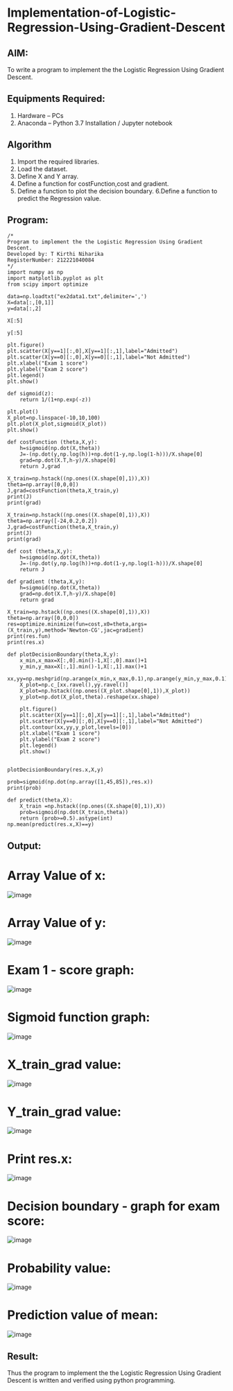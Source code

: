 # Implementation-of-Logistic-Regression-Using-Gradient-Descent

## AIM:
To write a program to implement the the Logistic Regression Using Gradient Descent.

## Equipments Required:
1. Hardware – PCs
2. Anaconda – Python 3.7 Installation / Jupyter notebook

## Algorithm
1. Import the required libraries.
2. Load the dataset.
3. Define X and Y array.
4. Define a function for costFunction,cost and gradient.
5. Define a function to plot the decision boundary. 6.Define a function to predict the 
   Regression value.

## Program:
```
/*
Program to implement the the Logistic Regression Using Gradient Descent.
Developed by: T Kirthi Niharika
RegisterNumber: 212221040084
*/
import numpy as np
import matplotlib.pyplot as plt
from scipy import optimize

data=np.loadtxt("ex2data1.txt",delimiter=',')
X=data[:,[0,1]]
y=data[:,2]

X[:5]

y[:5]

plt.figure()
plt.scatter(X[y==1][:,0],X[y==1][:,1],label="Admitted")
plt.scatter(X[y==0][:,0],X[y==0][:,1],label="Not Admitted")
plt.xlabel("Exam 1 score")
plt.ylabel("Exam 2 score")
plt.legend()
plt.show()

def sigmoid(z):
    return 1/(1+np.exp(-z))

plt.plot()
X_plot=np.linspace(-10,10,100)
plt.plot(X_plot,sigmoid(X_plot))
plt.show()

def costFunction (theta,X,y):
    h=sigmoid(np.dot(X,theta))
    J=-(np.dot(y,np.log(h))+np.dot(1-y,np.log(1-h)))/X.shape[0]
    grad=np.dot(X.T,h-y)/X.shape[0]
    return J,grad

X_train=np.hstack((np.ones((X.shape[0],1)),X))
theta=np.array([0,0,0])
J,grad=costFunction(theta,X_train,y)
print(J)
print(grad)

X_train=np.hstack((np.ones((X.shape[0],1)),X))
theta=np.array([-24,0.2,0.2])
J,grad=costFunction(theta,X_train,y)
print(J)
print(grad)

def cost (theta,X,y):
    h=sigmoid(np.dot(X,theta))
    J=-(np.dot(y,np.log(h))+np.dot(1-y,np.log(1-h)))/X.shape[0]
    return J

def gradient (theta,X,y):
    h=sigmoid(np.dot(X,theta))
    grad=np.dot(X.T,h-y)/X.shape[0]
    return grad

X_train=np.hstack((np.ones((X.shape[0],1)),X))
theta=np.array([0,0,0])
res=optimize.minimize(fun=cost,x0=theta,args=(X_train,y),method='Newton-CG',jac=gradient)
print(res.fun)
print(res.x)

def plotDecisionBoundary(theta,X,y):
    x_min,x_max=X[:,0].min()-1,X[:,0].max()+1
    y_min,y_max=X[:,1].min()-1,X[:,1].max()+1
    xx,yy=np.meshgrid(np.arange(x_min,x_max,0.1),np.arange(y_min,y_max,0.1))
    X_plot=np.c_[xx.ravel(),yy.ravel()]
    X_plot=np.hstack((np.ones((X_plot.shape[0],1)),X_plot))
    y_plot=np.dot(X_plot,theta).reshape(xx.shape)
    
    plt.figure()
    plt.scatter(X[y==1][:,0],X[y==1][:,1],label="Admitted")
    plt.scatter(X[y==0][:,0],X[y==0][:,1],label="Not Admitted")
    plt.contour(xx,yy,y_plot,levels=[0])
    plt.xlabel("Exam 1 score")
    plt.ylabel("Exam 2 score")
    plt.legend()
    plt.show()


plotDecisionBoundary(res.x,X,y)

prob=sigmoid(np.dot(np.array([1,45,85]),res.x))
print(prob)

def predict(theta,X):
    X_train =np.hstack((np.ones((X.shape[0],1)),X))
    prob=sigmoid(np.dot(X_train,theta))
    return (prob>=0.5).astype(int)
np.mean(predict(res.x,X)==y)
```

## Output:
# Array Value of x:
![image](https://github.com/Kirthi-Niharika/-Implementation-of-Logistic-Regression-Using-Gradient-Descent/assets/114135005/5a0db079-7565-4cd4-897c-841131521382)
# Array Value of y:
![image](https://github.com/Kirthi-Niharika/-Implementation-of-Logistic-Regression-Using-Gradient-Descent/assets/114135005/4ab9d1c4-ea4d-4d99-869e-a34e084f5bf6)
# Exam 1 - score graph:
![image](https://github.com/Kirthi-Niharika/-Implementation-of-Logistic-Regression-Using-Gradient-Descent/assets/114135005/469e842b-9964-4eb5-804f-57a745ac4acd)
# Sigmoid function graph:
![image](https://github.com/Kirthi-Niharika/-Implementation-of-Logistic-Regression-Using-Gradient-Descent/assets/114135005/ece8e63a-31c1-4f6f-b636-a43efd116350)
# X_train_grad value:
![image](https://github.com/Kirthi-Niharika/-Implementation-of-Logistic-Regression-Using-Gradient-Descent/assets/114135005/7fc8ea1e-96da-40a3-a7f3-3bb99d2b41b0)
# Y_train_grad value:
![image](https://github.com/Kirthi-Niharika/-Implementation-of-Logistic-Regression-Using-Gradient-Descent/assets/114135005/f6af1db1-3956-442f-96cc-cd0e53e053e9)
# Print res.x:
![image](https://github.com/Kirthi-Niharika/-Implementation-of-Logistic-Regression-Using-Gradient-Descent/assets/114135005/09c1b611-2714-46bf-879c-a36ed1bf7411)
# Decision boundary - graph for exam score:
![image](https://github.com/Kirthi-Niharika/-Implementation-of-Logistic-Regression-Using-Gradient-Descent/assets/114135005/1a7fa1fd-7e69-4cb3-a3d4-c8d0d7e8955f)
# Probability value:
![image](https://github.com/Kirthi-Niharika/-Implementation-of-Logistic-Regression-Using-Gradient-Descent/assets/114135005/d3af38b0-eabe-4bb7-96cf-2067bfce1306)
# Prediction value of mean:
![image](https://github.com/Kirthi-Niharika/-Implementation-of-Logistic-Regression-Using-Gradient-Descent/assets/114135005/892e0425-fb00-4fe2-a9ab-13d11d39df08)


## Result:
Thus the program to implement the the Logistic Regression Using Gradient Descent is written and verified using python programming.

